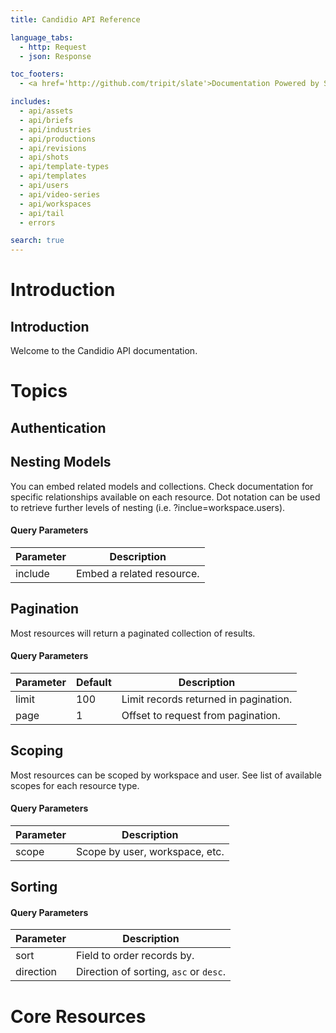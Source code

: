 ```yaml
---
title: Candidio API Reference

language_tabs:
  - http: Request
  - json: Response

toc_footers:
  - <a href='http://github.com/tripit/slate'>Documentation Powered by Slate</a>

includes:
  - api/assets
  - api/briefs
  - api/industries
  - api/productions
  - api/revisions
  - api/shots
  - api/template-types
  - api/templates
  - api/users
  - api/video-series
  - api/workspaces
  - api/tail
  - errors

search: true
---
```


# Introduction

## Introduction

Welcome to the Candidio API documentation.

# Topics

## Authentication

## Nesting Models

You can embed related models and collections. Check documentation for specific relationships available on each resource. Dot notation can be used to retrieve further levels of nesting (i.e. ?inclue=workspace.users).

#### Query Parameters

Parameter | Description
--------- | -----------
include | Embed a related resource.

## Pagination

Most resources will return a paginated collection of results.

#### Query Parameters

Parameter | Default | Description
--------- | ------- | -----------
limit | 100 | Limit records returned in pagination.
page | 1 | Offset to request from pagination.

## Scoping

Most resources can be scoped by workspace and user. See list of available scopes for each resource type.

#### Query Parameters

Parameter | Description
--------- | -----------
scope | Scope by user, workspace, etc.

## Sorting

#### Query Parameters

Parameter | Description
--------- | -----------
sort | Field to order records by.
direction | Direction of sorting, `asc` or `desc`.

# Core Resources

